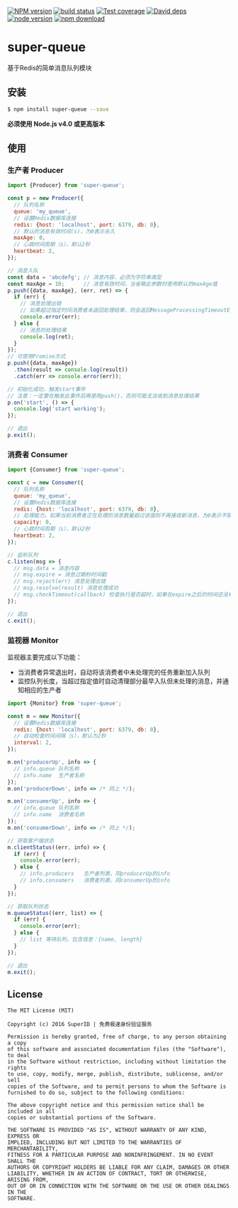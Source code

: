 [![NPM version][npm-image]][npm-url]
[![build status][travis-image]][travis-url]
[![Test coverage][coveralls-image]][coveralls-url]
[![David deps][david-image]][david-url]
[![node version][node-image]][node-url]
[![npm download][download-image]][download-url]

[npm-image]: https://img.shields.io/npm/v/super-queue.svg?style=flat-square
[npm-url]: https://npmjs.org/package/super-queue
[travis-image]: https://img.shields.io/travis/SuperID/super-queue.svg?style=flat-square
[travis-url]: https://travis-ci.org/SuperID/super-queue
[coveralls-image]: https://img.shields.io/coveralls/SuperID/super-queue.svg?style=flat-square
[coveralls-url]: https://coveralls.io/r/SuperID/super-queue?branch=master
[david-image]: https://img.shields.io/david/SuperID/super-queue.svg?style=flat-square
[david-url]: https://david-dm.org/SuperID/super-queue
[node-image]: https://img.shields.io/badge/node.js-%3E=_4.0-green.svg?style=flat-square
[node-url]: http://nodejs.org/download/
[download-image]: https://img.shields.io/npm/dm/super-queue.svg?style=flat-square
[download-url]: https://npmjs.org/package/super-queue

# super-queue
基于Redis的简单消息队列模块

## 安装

```bash
$ npm install super-queue --save
```

**必须使用 Node.js v4.0 或更高版本**

## 使用

### 生产者 Producer

```javascript
import {Producer} from 'super-queue';

const p = new Producer({
  // 队列名称
  queue: 'my_queue',
  // 设置Redis数据库连接
  redis: {host: 'localhost', port: 6379, db: 0},
  // 默认的消息有效时间(s)，为0表示永久
  maxAge: 0,
  // 心跳时间周期（s），默认2秒
  heartbeat: 2,
});

// 消息入队
const data = 'abcdefg'; // 消息内容，必须为字符串类型
const maxAge = 10;      // 消息有效时间，当省略此参数时使用默认的maxAge值
p.push({data, maxAge}, (err, ret) => {
  if (err) {
    // 消息处理出错
    // 如果超过指定时间消费者未返回处理结果，则会返回MessageProcessingTimeoutError
    console.error(err);
  } else {
    // 消息的处理结果
    console.log(ret);
  }
});
// 可使用Promise方式
p.push({data, maxAge})
  .then(result => console.log(result))
  .catch(err => console.error(err));

// 初始化成功，触发start事件
// 注意：一定要在触发此事件后再使用push()，否则可能无法收到消息处理结果
p.on('start', () => {
  console.log('start working');
});

// 退出
p.exit();
```

### 消费者 Consumer

```javascript
import {Consumer} from 'super-queue';

const c = new Consumer({
  // 队列名称
  queue: 'my_queue',
  // 设置Redis数据库连接
  redis: {host: 'localhost', port: 6379, db: 0},
  // 处理能力，如果当前消费者正在处理的消息数量超过该值则不再接收新消息，为0表示不限制
  capacity: 0,
  // 心跳时间周期（s），默认2秒
  heartbeat: 2,
});

// 监听队列
c.listen(msg => {
  // msg.data = 消息内容
  // msg.expire = 消息过期秒时间戳
  // msg.reject(err) 消息处理出错
  // msg.resolve(result) 消息处理成功
  // msg.checkTimeout(callback) 检查执行是否超时，如果在expire之后的时间还没有响应，则自动响应一个MessageProcessingTimeoutError，并执行回调函数
});

// 退出
c.exit();
```

### 监视器 Monitor

监视器主要完成以下功能：

+ 当消费者异常退出时，自动将该消费者中未处理完的任务重新加入队列
+ 监控队列长度，当超过指定值时自动清理部分最早入队但未处理的消息，并通知相应的生产者

```javascript
import {Monitor} from 'super-queue';

const m = new Monitor({
  // 设置Redis数据库连接
  redis: {host: 'localhost', port: 6379, db: 0},
  // 自动检查时间间隔（s），默认为2秒
  interval: 2,
});

m.on('producerUp', info => {
  // info.queue 队列名称
  // info.name  生产者名称
});
m.on('producerDown', info => /* 同上 */);

m.on('consumerUp', info => {
  // info.queue 队列名称
  // info.name  消费者名称
});
m.on('consumerDown', info => /* 同上 */);

// 获取客户端状态
m.clientStatus((err, info) => {
  if (err) {
    console.error(err);
  } else {
    // info.producers   生产者列表，同producerUp的info
    // info.consumers   消费者列表，同consumerUp的info
  }
});

// 获取队列状态
m.queueStatus((err, list) => {
  if (err) {
    console.error(err);
  } else {
    // list 等待队列，包含信息：{name, length}
  }
});

// 退出
m.exit();
```

## License

```
The MIT License (MIT)

Copyright (c) 2016 SuperID | 免费极速身份验证服务

Permission is hereby granted, free of charge, to any person obtaining a copy
of this software and associated documentation files (the "Software"), to deal
in the Software without restriction, including without limitation the rights
to use, copy, modify, merge, publish, distribute, sublicense, and/or sell
copies of the Software, and to permit persons to whom the Software is
furnished to do so, subject to the following conditions:

The above copyright notice and this permission notice shall be included in all
copies or substantial portions of the Software.

THE SOFTWARE IS PROVIDED "AS IS", WITHOUT WARRANTY OF ANY KIND, EXPRESS OR
IMPLIED, INCLUDING BUT NOT LIMITED TO THE WARRANTIES OF MERCHANTABILITY,
FITNESS FOR A PARTICULAR PURPOSE AND NONINFRINGEMENT. IN NO EVENT SHALL THE
AUTHORS OR COPYRIGHT HOLDERS BE LIABLE FOR ANY CLAIM, DAMAGES OR OTHER
LIABILITY, WHETHER IN AN ACTION OF CONTRACT, TORT OR OTHERWISE, ARISING FROM,
OUT OF OR IN CONNECTION WITH THE SOFTWARE OR THE USE OR OTHER DEALINGS IN THE
SOFTWARE.
```
